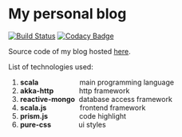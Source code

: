 My personal blog
================

[![Build Status](https://travis-ci.org/kelebra/tkachuko-blog.svg?branch=master)](https://travis-ci.org/kelebra/tkachuko-blog)&nbsp;[![Codacy Badge](https://api.codacy.com/project/badge/grade/0f267b7bd3664a61bd53e97abfc3970b)](https://www.codacy.com/app/kelebra20/tkachuko-blog)

Source code of my blog hosted [here](http://tkachuko.info).

List of technologies used:

  1. **scala**&nbsp;&nbsp;&nbsp;&nbsp;&nbsp;&nbsp;&nbsp;&nbsp;&nbsp;&nbsp;&nbsp;&nbsp;&nbsp;&nbsp;&nbsp;&nbsp;&nbsp;&nbsp;&nbsp;&nbsp;&nbsp;main programming language
  2. **akka-http**&nbsp;&nbsp;&nbsp;&nbsp;&nbsp;&nbsp;&nbsp;&nbsp;&nbsp;&nbsp;&nbsp;&nbsp;&nbsp;http framework
  3. **reactive-mongo**&nbsp;&nbsp;database access framework
  4. **scala.js**&nbsp;&nbsp;&nbsp;&nbsp;&nbsp;&nbsp;&nbsp;&nbsp;&nbsp;&nbsp;&nbsp;&nbsp;&nbsp;&nbsp;&nbsp;&nbsp;&nbsp;frontend framework
  5. **prism.js**&nbsp;&nbsp;&nbsp;&nbsp;&nbsp;&nbsp;&nbsp;&nbsp;&nbsp;&nbsp;&nbsp;&nbsp;&nbsp;&nbsp;&nbsp;&nbsp;code highlight
  6. **pure-css**&nbsp;&nbsp;&nbsp;&nbsp;&nbsp;&nbsp;&nbsp;&nbsp;&nbsp;&nbsp;&nbsp;&nbsp;&nbsp;&nbsp;ui styles
